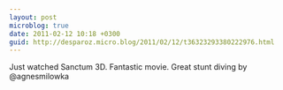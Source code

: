 ```yaml
---
layout: post
microblog: true
date: 2011-02-12 10:18 +0300
guid: http://desparoz.micro.blog/2011/02/12/t36323293380222976.html
---
```

Just watched Sanctum 3D. Fantastic movie. Great stunt diving by @agnesmilowka
